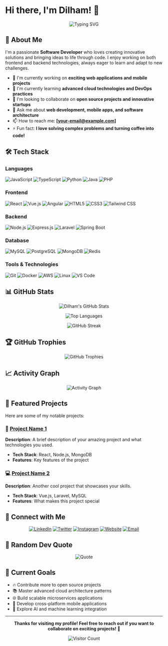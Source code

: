 # Hi there, I'm Dilham! 👋

<div align="center">
  
![Typing SVG](https://readme-typing-svg.herokuapp.com?font=Fira+Code&weight=500&size=22&pause=1000&color=2E9EF7&center=true&vCenter=true&random=false&width=435&lines=Software+Developer;Full+Stack+Engineer;Problem+Solver;Always+Learning+New+Things!)

</div>

## 🚀 About Me

I'm a passionate **Software Developer** who loves creating innovative solutions and bringing ideas to life through code. I enjoy working on both frontend and backend technologies, always eager to learn and adapt to new challenges.

- 🔭 I'm currently working on **exciting web applications and mobile projects**
- 🌱 I'm currently learning **advanced cloud technologies and DevOps practices**
- 👯 I'm looking to collaborate on **open source projects and innovative startups**
- 💬 Ask me about **web development, mobile apps, and software architecture**
- 📫 How to reach me: **[your-email@example.com]**
- ⚡ Fun fact: **I love solving complex problems and turning coffee into code!**

## 🛠️ Tech Stack

### Languages
![JavaScript](https://img.shields.io/badge/-JavaScript-F7DF1E?style=flat-square&logo=JavaScript&logoColor=black)
![TypeScript](https://img.shields.io/badge/-TypeScript-3178C6?style=flat-square&logo=TypeScript&logoColor=white)
![Python](https://img.shields.io/badge/-Python-3776AB?style=flat-square&logo=Python&logoColor=white)
![Java](https://img.shields.io/badge/-Java-007396?style=flat-square&logo=Java&logoColor=white)
![PHP](https://img.shields.io/badge/-PHP-777BB4?style=flat-square&logo=PHP&logoColor=white)

### Frontend
![React](https://img.shields.io/badge/-React-61DAFB?style=flat-square&logo=React&logoColor=black)
![Vue.js](https://img.shields.io/badge/-Vue.js-4FC08D?style=flat-square&logo=Vue.js&logoColor=white)
![Angular](https://img.shields.io/badge/-Angular-DD0031?style=flat-square&logo=Angular&logoColor=white)
![HTML5](https://img.shields.io/badge/-HTML5-E34F26?style=flat-square&logo=HTML5&logoColor=white)
![CSS3](https://img.shields.io/badge/-CSS3-1572B6?style=flat-square&logo=CSS3&logoColor=white)
![Tailwind CSS](https://img.shields.io/badge/-Tailwind_CSS-38B2AC?style=flat-square&logo=Tailwind-CSS&logoColor=white)

### Backend
![Node.js](https://img.shields.io/badge/-Node.js-339933?style=flat-square&logo=Node.js&logoColor=white)
![Express.js](https://img.shields.io/badge/-Express.js-000000?style=flat-square&logo=Express&logoColor=white)
![Laravel](https://img.shields.io/badge/-Laravel-FF2D20?style=flat-square&logo=Laravel&logoColor=white)
![Spring Boot](https://img.shields.io/badge/-Spring_Boot-6DB33F?style=flat-square&logo=Spring&logoColor=white)

### Database
![MySQL](https://img.shields.io/badge/-MySQL-4479A1?style=flat-square&logo=MySQL&logoColor=white)
![PostgreSQL](https://img.shields.io/badge/-PostgreSQL-336791?style=flat-square&logo=PostgreSQL&logoColor=white)
![MongoDB](https://img.shields.io/badge/-MongoDB-47A248?style=flat-square&logo=MongoDB&logoColor=white)
![Redis](https://img.shields.io/badge/-Redis-DC382D?style=flat-square&logo=Redis&logoColor=white)

### Tools & Technologies
![Git](https://img.shields.io/badge/-Git-F05032?style=flat-square&logo=Git&logoColor=white)
![Docker](https://img.shields.io/badge/-Docker-2496ED?style=flat-square&logo=Docker&logoColor=white)
![AWS](https://img.shields.io/badge/-AWS-232F3E?style=flat-square&logo=Amazon-AWS&logoColor=white)
![Linux](https://img.shields.io/badge/-Linux-FCC624?style=flat-square&logo=Linux&logoColor=black)
![VS Code](https://img.shields.io/badge/-VS_Code-007ACC?style=flat-square&logo=Visual-Studio-Code&logoColor=white)

## 📊 GitHub Stats

<div align="center">
  
![Dilham's GitHub Stats](https://github-readme-stats.vercel.app/api?username=hmdilham&show_icons=true&theme=tokyonight&hide_border=true&count_private=true)

![Top Languages](https://github-readme-stats.vercel.app/api/top-langs/?username=hmdilham&layout=compact&theme=tokyonight&hide_border=true)

![GitHub Streak](https://github-readme-streak-stats.herokuapp.com/?user=hmdilham&theme=tokyonight&hide_border=true)

</div>

## 🏆 GitHub Trophies

<div align="center">
  
![GitHub Trophies](https://github-profile-trophy.vercel.app/?username=hmdilham&theme=tokyonight&no-frame=true&no-bg=true&margin-w=4)

</div>

## 📈 Activity Graph

<div align="center">
  
![Activity Graph](https://github-readme-activity-graph.vercel.app/graph?username=hmdilham&theme=tokyo-night&hide_border=true)

</div>

## 🌟 Featured Projects

Here are some of my notable projects:

### 🚀 [Project Name 1](https://github.com/hmdilham/project-1)
**Description**: A brief description of your amazing project and what technologies you used.
- **Tech Stack**: React, Node.js, MongoDB
- **Features**: Key features of the project

### 💻 [Project Name 2](https://github.com/hmdilham/project-2)
**Description**: Another cool project that showcases your skills.
- **Tech Stack**: Vue.js, Laravel, MySQL
- **Features**: What makes this project special

## 🤝 Connect with Me

<div align="center">

[![LinkedIn](https://img.shields.io/badge/-LinkedIn-0077B5?style=for-the-badge&logo=LinkedIn&logoColor=white)](https://linkedin.com/in/your-profile)
[![Twitter](https://img.shields.io/badge/-Twitter-1DA1F2?style=for-the-badge&logo=Twitter&logoColor=white)](https://twitter.com/your-handle)
[![Instagram](https://img.shields.io/badge/-Instagram-E4405F?style=for-the-badge&logo=Instagram&logoColor=white)](https://instagram.com/your-profile)
[![Website](https://img.shields.io/badge/-Website-FF7139?style=for-the-badge&logo=Firefox-Browser&logoColor=white)](https://your-website.com)
[![Email](https://img.shields.io/badge/-Email-D14836?style=for-the-badge&logo=Gmail&logoColor=white)](mailto:your-email@example.com)

</div>

## 💭 Random Dev Quote

<div align="center">
  
![Quote](https://quotes-github-readme.vercel.app/api?type=horizontal&theme=tokyonight)

</div>

## 🎯 Current Goals

- 🔥 Contribute more to open source projects
- 📚 Master advanced cloud architecture patterns
- 🌐 Build scalable microservices applications
- 📱 Develop cross-platform mobile applications
- 🤖 Explore AI and machine learning integration

---

<div align="center">
  
**Thanks for visiting my profile! Feel free to reach out if you want to collaborate on exciting projects! 🚀**

![Visitor Count](https://profile-counter.glitch.me/hmdilham/count.svg)

</div>